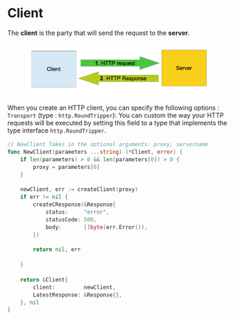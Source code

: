 # Client

The **client** is the party that will send the request to the **server**.

<figure><img src=".gitbook/assets/client_server.4b85f4ad.png" alt=""><figcaption></figcaption></figure>

When you create an HTTP client, you can specify the following options : `Transport` (type : `http.RoundTripper`): You can custom the way your HTTP requests will be executed by setting this field to a type that implements the type interface `http.RoundTripper`.



```go
// NewClient Takes in the optional arguments: proxy, servername
func NewClient(parameters ...string) (*Client, error) {
	if len(parameters) > 0 && len(parameters[0]) > 0 {
		proxy = parameters[0]
	}

	newClient, err := createClient(proxy)
	if err != nil {
		createCResponse(&Response{
			status:     "error",
			statusCode: 500,
			body:       []byte(err.Error()),
		})

		return nil, err

	}

	return &Client{
		client:         newClient,
		LatestResponse: &Response{},
	}, nil
}
```
